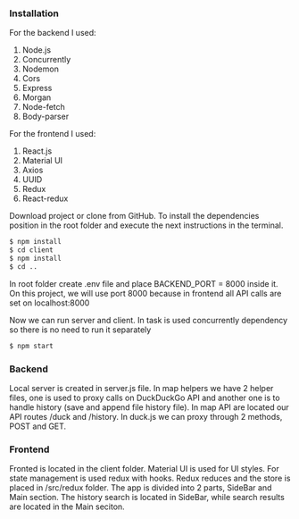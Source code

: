 ### Installation

For the backend I used:

1. Node.js
2. Concurrently
3. Nodemon
4. Cors
5. Express
6. Morgan
7. Node-fetch
8. Body-parser

For the frontend I used:

1. React.js
2. Material UI
3. Axios
4. UUID
5. Redux
6. React-redux

Download project or clone from GitHub.
To install the dependencies position in the root folder and execute the next instructions in the terminal.

```sh
$ npm install
$ cd client
$ npm install
$ cd ..
```

In root folder create .env file and place BACKEND_PORT = 8000 inside it. On this project, we will use port 8000 because in frontend all API calls are set on localhost:8000

Now we can run server and client. In task is used concurrently dependency so there is no need to run it separately

```sh
$ npm start
```

### Backend

Local server is created in server.js file. In map helpers we have 2 helper files, one is used to proxy calls on DuckDuckGo API and another one is to handle history (save and append file history file).
In map API are located our API routes /duck and /history. In duck.js we can proxy through 2 methods, POST and GET.

### Frontend

Fronted is located in the client folder. Material UI is used for UI styles. For state management is used redux with hooks. Redux reduces and the store is placed in /src/redux folder. The app is divided into 2 parts, SideBar and Main section.
The history search is located in SideBar, while search results are located in the Main seciton.
